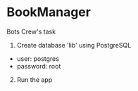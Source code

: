 # BookManager
Bots Crew's task

1. Create database 'lib' using PostgreSQL
  - user: postgres
  - password: root

2. Run the app
